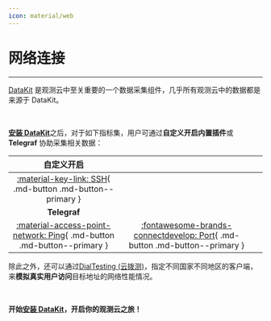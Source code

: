 ```yaml
---
icon: material/web
---
```


# 网络连接

---

[DataKit](../../datakit/) 是观测云中至关重要的一个数据采集组件，几乎所有观测云中的数据都是来源于 DataKit。

<br />

[**安装 DataKit**](../../datakit/datakit-install.md)之后，对于如下指标集，用户可通过**自定义开启内置插件**或  **Telegraf** 协助采集相关数据：

| **自定义开启** |   |              |
| :------------------: | :-----------------------------------------------: | :-----------------------------------------------: |
|  [:material-key-link: SSH](ssh.md){ .md-button .md-button--primary }  |                      |                             |
| **Telegraf** |   |              |
| [:material-access-point-network: Ping](ping.md){ .md-button .md-button--primary } | [:fontawesome-brands-connectdevelop: Port](port.md){ .md-button .md-button--primary } |     |

除此之外，还可以通过[DialTesting (云拨测)](dialtesting.md)，指定不同国家不同地区的客户端，来**模拟真实用户访问**目标地址的网络性能情况。

<br />

**开始[安装 DataKit](../../datakit/datakit-install.md)，开启你的观测云之旅！**

<br/>

<br/>